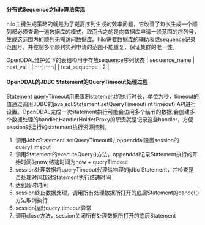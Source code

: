 #### 分布式Sequence之hilo算法实现
hilo主键生成策略的就是为了提高序列生成的效率问题，它改善了每次生成一个顺列都必须查询一遍数据库的模式，取而代之的是向数据库申请一段范围的序列号，生成这范围内的顺列无需访问数据库。hilo需要数据库的辅助表或sequence记录范围号，并控制多个顺列实列申请的范围不能重复，保证集群的唯一性。

OpenDDAL维护如下的表结构用于存放sequence序列状态
| sequence_name | next_val |
|:---|:---:|
| test_sequence | 2 |

#### OpenDDAL的JDBC Statement的QueryTimeout处理过程 
Statement queryTimeout用来限制statement的执行时长，单位为秒，timeout的值通过调用JDBC的java.sql.Statement.setQueryTimeout(int timeout) API进行设置。OpenDDAL完成一次statement执行可能会访问多个结节的数据,会创建多个数据处理的handler,HandlerHolderProxy的职责就是记录这些handler，方便session对运行的statement执行资源控制。

1. 调用JdbcStatement.setQueryTimeout时,oppenddal设置session的queryTimeout
2. 调用Statement的executeQuery()方法，oppenddal记录Statement执行的开始时间为now,结速时间为now + queryTimeout
3. session处理数据将queryTimeout代理给物理的jdbc Statement，并检查是否处理时间超过Statement执行结速时间
4. 达到超时时间 
5. session终止数据处理，调用所有处理数据所打开的底层Statement的cancel()方法取消执行
6. session抛出query timeout异常
7. 调用close方法，session关闭所有处理数据所打开的底层Statement
